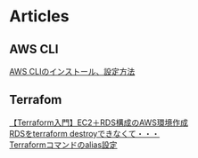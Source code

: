 # Articles  
## AWS CLI  
[AWS CLIのインストール、設定方法](https://zenn.dev/kmukmu/articles/2f563a5ec8b2b7)  

## Terrafom  
[【Terraform入門】EC2＋RDS構成のAWS環境作成](https://zenn.dev/kmukmu/articles/1cdd4287f52522)  
[RDSをterraform destroyできなくて・・・](https://zenn.dev/kmukmu/articles/7170bc7eb6a171)  
[Terraformコマンドのalias設定](https://zenn.dev/kmukmu/articles/d00b26db22b457)
